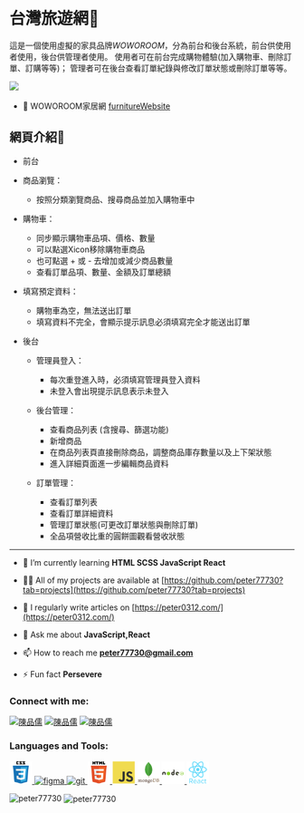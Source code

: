 # 台灣旅遊網👋
 
 這是一個使用虛擬的家具品牌*WOWOROOM*，分為前台和後台系統，前台供使用者使用，後台供管理者使用。
 使用者可在前台完成購物體驗(加入購物車、刪除訂單、訂購等等)；
 管理者可在後台查看訂單紀錄與修改訂單狀態或刪除訂單等等。

![](https://i.imgur.com/XU86R0M.png)

- 🔭 WOWOROOM家居網 [furnitureWebsite](https://peter77730.github.io/sideProject-JS--furnitureWebsite/)
  
 ## 網頁介紹👋
 
 - 前台

  - 商品瀏覽：

    - 按照分類瀏覽商品、搜尋商品並加入購物車中

  - 購物車：

    - 同步顯示購物車品項、價格、數量
    - 可以點選Xicon移除購物車商品
    - 也可點選 + 或 - 去增加或減少商品數量
    - 查看訂單品項、數量、金額及訂單總額

  - 填寫預定資料：

    - 購物車為空，無法送出訂單
    - 填寫資料不完全，會顯示提示訊息必須填寫完全才能送出訂單

- 後台

  - 管理員登入：

    - 每次重登進入時，必須填寫管理員登入資料
    - 未登入會出現提示訊息表示未登入

  - 後台管理：

    - 查看商品列表 (含搜尋、篩選功能)
    - 新增商品
    - 在商品列表頁直接刪除商品，調整商品庫存數量以及上下架狀態
    - 進入詳細頁面進一步編輯商品資料

  - 訂單管理：

    - 查看訂單列表
    - 查看訂單詳細資料
    - 管理訂單狀態(可更改訂單狀態與刪除訂單)
    - 全品項營收比重的圓餅圖觀看營收狀態
 
  
<hr>

- 🌱 I’m currently learning **HTML SCSS JavaScript React**

- 👨‍💻 All of my projects are available at [https://github.com/peter77730?tab=projects](https://github.com/peter77730?tab=projects)

- 📝 I regularly write articles on [https://peter0312.com/](https://peter0312.com/)

- 💬 Ask me about **JavaScript,React**

- 📫 How to reach me **peter77730@gmail.com**

- ⚡ Fun fact **Persevere**

<h3>Connect with me:</h3>

<p align="left"><a href="https://codepen.io/陳品儒" target="blank"><img align="center" src="https://raw.githubusercontent.com/rahuldkjain/github-profile-readme-generator/master/src/images/icons/Social/codepen.svg" alt="陳品儒" height="30" width="40" /></a>
<a href="https://fb.com/陳品儒" target="blank"><img align="center" src="https://raw.githubusercontent.com/rahuldkjain/github-profile-readme-generator/master/src/images/icons/Social/facebook.svg" alt="陳品儒" height="30" width="40" /></a>
<a href="https://www.youtube.com/c/陳品儒" target="blank"><img align="center" src="https://raw.githubusercontent.com/rahuldkjain/github-profile-readme-generator/master/src/images/icons/Social/youtube.svg" alt="陳品儒" height="30" width="40" /></a>
</p>

<h3 align="left">Languages and Tools:</h3>

<p align="left"> <a href="https://www.w3schools.com/css/" target="_blank" rel="noreferrer"> <img src="https://raw.githubusercontent.com/devicons/devicon/master/icons/css3/css3-original-wordmark.svg" alt="css3" width="40" height="40"/> </a> <a href="https://www.figma.com/" target="_blank" rel="noreferrer"> <img src="https://www.vectorlogo.zone/logos/figma/figma-icon.svg" alt="figma" width="40" height="40"/> </a> <a href="https://git-scm.com/" target="_blank" rel="noreferrer"> <img src="https://www.vectorlogo.zone/logos/git-scm/git-scm-icon.svg" alt="git" width="40" height="40"/> </a> <a href="https://www.w3.org/html/" target="_blank" rel="noreferrer"> <img src="https://raw.githubusercontent.com/devicons/devicon/master/icons/html5/html5-original-wordmark.svg" alt="html5" width="40" height="40"/> </a> <a href="https://developer.mozilla.org/en-US/docs/Web/JavaScript" target="_blank" rel="noreferrer"> <img src="https://raw.githubusercontent.com/devicons/devicon/master/icons/javascript/javascript-original.svg" alt="javascript" width="40" height="40"/> </a> <a href="https://www.mongodb.com/" target="_blank" rel="noreferrer"> <img src="https://raw.githubusercontent.com/devicons/devicon/master/icons/mongodb/mongodb-original-wordmark.svg" alt="mongodb" width="40" height="40"/> </a> <a href="https://nodejs.org" target="_blank" rel="noreferrer"> <img src="https://raw.githubusercontent.com/devicons/devicon/master/icons/nodejs/nodejs-original-wordmark.svg" alt="nodejs" width="40" height="40"/> </a> <a href="https://reactjs.org/" target="_blank" rel="noreferrer"> <img src="https://raw.githubusercontent.com/devicons/devicon/master/icons/react/react-original-wordmark.svg" alt="react" width="40" height="40"/> </a> </p>

<p><img align="left" src="https://github-readme-stats.vercel.app/api/top-langs?username=peter77730&show_icons=true&locale=en&layout=compact" alt="peter77730" /></p>

<p>&nbsp;<img align="center" src="https://github-readme-stats.vercel.app/api?username=peter77730&show_icons=true&locale=en" alt="peter77730" /></p>

